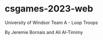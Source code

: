 # csgames-2023-web

University of Windsor Team A - Loop Troops

By Jeremie Bornais and Ali Al-Timimy
